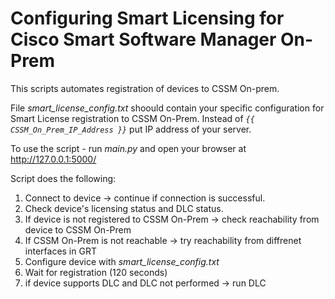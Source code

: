 # Configuring Smart Licensing for Cisco Smart Software Manager On-Prem
This scripts automates registration of devices to CSSM On-prem.

File _smart_license_config.txt_ shoould contain your specific configuration for Smart License registration to CSSM On-Prem. Instead of _`{{ CSSM_On_Prem_IP_Address }}`_ put IP address of your server.

To use the script - run _main.py_ and open your browser at http://127.0.0.1:5000/ 

Script does the following:
1. Connect to device -> continue if connection is successful.
2. Check device's licensing status and DLC status.
3. If device is not registered to CSSM On-Prem -> check reachability from device to CSSM On-Prem
4. If CSSM On-Prem is not reachable -> try reachability from diffrenet interfaces in GRT
5. Configure device with _smart_license_config.txt_
6. Wait for registration (120 seconds)
7. if device supports DLC and DLC not performed -> run DLC
